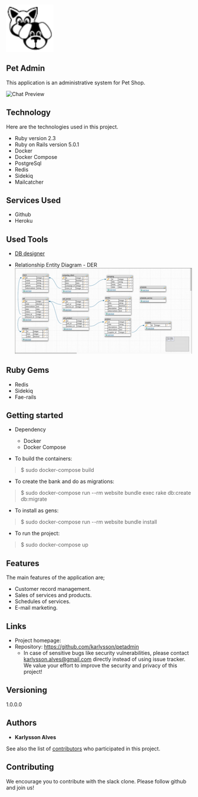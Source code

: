 
![Logo of the project](https://raw.githubusercontent.com/karlysson/petadmin/master/app/assets/images/logo.png)


## Pet Admin
This application is an administrative system for Pet Shop.

![Chat Preview](https://raw.githubusercontent.com/karlysson/petadmin/master/public/print.png)

## Technology 

Here are the technologies used in this project.

* Ruby version  2.3
* Ruby on Rails version 5.0.1
* Docker 
* Docker Compose
* PostgreSql
* Redis
* Sidekiq
* Mailcatcher

## Services Used

* Github
* Heroku

## Used Tools

* [DB designer](https://www.dbdesigner.net/)

* Relationship Entity Diagram - DER
![Chat Preview](https://raw.githubusercontent.com/karlysson/petadmin/master/public/DER.png)

## Ruby Gems

* Redis
* Sidekiq
* Fae-rails


## Getting started

* Dependency
  - Docker
  - Docker Compose

* To build the containers:
>    $ sudo docker-compose build

* To create the bank and do as migrations:
>    $ sudo docker-compose run --rm website bundle exec rake db:create db:migrate

* To install as gens:
>    $ sudo docker-compose run --rm website bundle install

* To run the project:
>    $ sudo docker-compose up


## Features

The main features of the application are;

* Customer record management.
* Sales of services and products.
* Schedules of services.
* E-mail marketing.


## Links

- Project homepage: 
- Repository: https://github.com/karlysson/petadmin
  - In case of sensitive bugs like security vulnerabilities, please contact
    karlysson.alves@gmail.com directly instead of using issue tracker. We value your effort
    to improve the security and privacy of this project!

## Versioning

1.0.0.0


## Authors

* **Karlysson Alves** 

See also the list of [contributors](https://github.com/karlysson/petadmin/graphs/contributors) who participated in this project.


## Contributing

We encourage you to contribute with the slack clone. Please follow github and join us!
